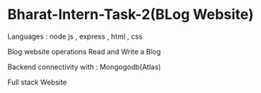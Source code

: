 # Bharat-Intern-Task-2(BLog Website)

Languages :
node js , express , html , css 

Blog website operations
Read and Write a Blog

Backend connectivity with : Mongogodb(Atlas)

Full stack Website 
